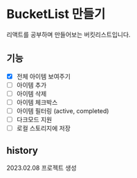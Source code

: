 # BucketList 만들기

리액트를 공부하며 만들어보는 버킷리스트입니다.

## 기능

- [x] 전체 아이템 보여주기
- [ ] 아이템 추가
- [ ] 아이템 삭제
- [ ] 아이템 체크박스
- [ ] 아이템 필터링 (active, completed)
- [ ] 다크모드 지원
- [ ] 로컬 스토리지에 저장

## history

2023.02.08 프로젝트 생성
